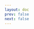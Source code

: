 ```yaml
---
layout: doc
prev: false
next: false
---
```


<CustomItemBox :item="{
  name: '动物油脂',
  icon: '/wiki/item/animal_tallow.png',
  type: '素材',
  description: '',
  params: {
    stack: 10,
    durability: -1 
  },
  obtain: {
    found: [],
    npc: [],
    shop: [],
    gardening: []
  }
}" />
